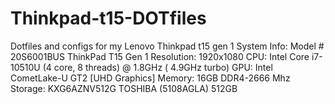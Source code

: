 # Thinkpad-t15-DOTfiles
Dotfiles and configs for my Lenovo Thinkpad t15 gen 1
System Info:
Model # 20S6001BUS ThinkPad T15 Gen 1 
Resolution: 1920x1080 
CPU: Intel Core i7-10510U (4 core, 8 threads) @ 1.8GHz ( 4.9GHz turbo) 
GPU: Intel CometLake-U GT2 [UHD Graphics] 
Memory: 16GB DDR4-2666 Mhz
Storage:  KXG6AZNV512G TOSHIBA (5108AGLA) 512GB
